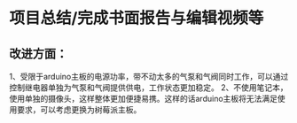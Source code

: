 # 项目总结/完成书面报告与编辑视频等
## 改进方面：
1、受限于arduino主板的电源功率，带不动太多的气泵和气阀同时工作，可以通过控制继电器单独为气泵和气阀提供供电，工作状态更加稳定。
2、不使用笔记本，使用单独的摄像头，这样整体更加便捷易携。这样的话arduino主板将无法满足使用要求，可以考虑更换为树莓派主板。
